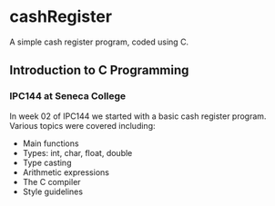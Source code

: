 # cashRegister
A simple cash register program, coded using C. 

## Introduction to C Programming
### IPC144 at Seneca College

In week 02 of IPC144 we started with a basic cash register program. Various topics were covered including:
  - Main functions
  - Types: int, char, float, double
  - Type casting
  - Arithmetic expressions
  - The C compiler
  - Style guidelines
